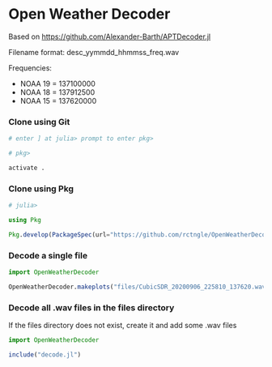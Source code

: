 # Open Weather Decoder

Based on https://github.com/Alexander-Barth/APTDecoder.jl

Filename format: desc_yymmdd_hhmmss_freq.wav

Frequencies:
- NOAA 19 = 137100000
- NOAA 18 = 137912500
- NOAA 15 = 137620000

### Clone using Git

```julia
# enter ] at julia> prompt to enter pkg>

# pkg>

activate .
```

### Clone using Pkg

```julia
# julia>

using Pkg

Pkg.develop(PackageSpec(url="https://github.com/rctngle/OpenWeatherDecoder"))
```

### Decode a single file

```julia
import OpenWeatherDecoder

OpenWeatherDecoder.makeplots("files/CubicSDR_20200906_225810_137620.wav","NOAA 15")
```

### Decode all .wav files in the files directory

If the files directory does not exist, create it and add some .wav files

```julia
import OpenWeatherDecoder

include("decode.jl")
```